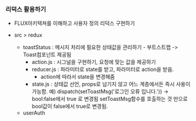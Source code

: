 ### 리덕스 활용하기
- FLUX아키텍쳐를 이해하고 사용자 정의 리덕스 구현하기

- src > redux 
    - toastStatus : 메시지 처리에 필요한 상태값을 관리하기 - 부트스트랩 -> Toast컴포넌트 제공됨
        - action.js : 시그널을 구현하기, 요청에 맞는 값을 제공하기
        - reducer.js : 파라미터로 state를 받고, 파라미터로 action을 받음.
            - action에 따라서 state을 변경해줌
        - state.js : 상태값 선언, props로 넘기지 않고 어느 계층에서든 즉시 사용이 가능함.
    예) dispatch(setToastMsg('로그인 오류 입니다.')) -> bool:false에서 true 로 변경됨
    setToastMsg함수를 호출하는 것 만으로 bool값이 false에서 true로 변경됨.    
    - userAuth